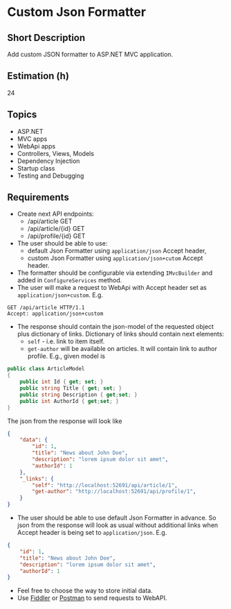 # Custom Json Formatter

## Short Description

Add custom JSON formatter to ASP.NET MVC application.

## Estimation (h)

24

## Topics

* ASP.NET
* MVC apps
* WebApi apps
* Controllers, Views, Models
* Dependency Injection
* Startup class
* Testing and Debugging

## Requirements

* Create next API endpoints:
  * /api/article GET
  * /api/article/{id} GET
  * /api/profile/{id} GET
* The user should be able to use:
  * default Json Formatter using `application/json` Accept header,
  * custom Json Formatter using `application/json+cutom` Accept header.
* The formatter should be configurable via extending `IMvcBuilder` and added in `ConfigureServices` method.
* The user will make a request to WebApi with Accept header set as `application/json+custom`. E.g.

```http
GET /api/article HTTP/1.1
Accept: application/json+custom
```

* The response should contain the json-model of the requested object plus dictionary of links. Dictionary of links
  should contain next elements:
  * `self` - i.e. link to item itself.
  * `get-author` will be available on articles. It will contain link to author profile. E.g., given model is

```cs
public class ArticleModel
{
    public int Id { get; set; }
    public string Title { get; set; }
    public string Description { get;set; }
    public int AuthorId { get;set; }
}
```

The json from the response will look like

```json
{
    "data": {
        "id": 1,
        "title": "News about John Doe",
        "description": "lorem ipsum dolor sit amet",
        "authorId": 1
    },
    "_links": {
        "self": "http://localhost:52691/api/article/1",
        "get-author": "http://localhost:52691/api/profile/1",
    }
}
```

* The user should be able to use default Json Formatter in advance. So json from the response will look as usual without
  additional links when Accept header is being set to `application/json`. E.g.

```json
{
    "id": 1,
    "title": "News about John Doe",
    "description": "lorem ipsum dolor sit amet",
    "authorId": 1
}
```

* Feel free to choose the way to store initial data.
* Use [Fiddler](https://www.telerik.com/fiddler) or [Postman](https://www.getpostman.com/downloads/) to send requests to
  WebAPI.
